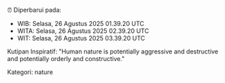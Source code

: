 ⏰ Diperbarui pada:
- WIB: Selasa, 26 Agustus 2025 01.39.20 UTC
- WITA: Selasa, 26 Agustus 2025 02.39.20 UTC
- WIT: Selasa, 26 Agustus 2025 03.39.20 UTC

Kutipan Inspiratif:
"Human nature is potentially aggressive and destructive and potentially orderly and constructive."


Kategori: nature

